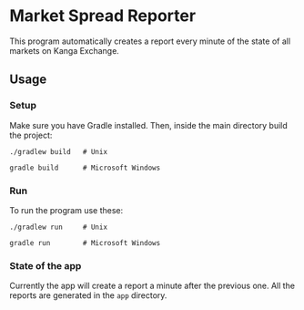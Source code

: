 # Market Spread Reporter
This program automatically creates a report every minute of the state of all markets on Kanga Exchange.

## Usage
### Setup
Make sure you have Gradle installed. Then, inside the main directory build the project:
```shell
./gradlew build   # Unix
```
```shell
gradle build      # Microsoft Windows
```

### Run
To run the program use these:
```shell
./gradlew run     # Unix
```
```shell
gradle run        # Microsoft Windows
```

### State of the app
Currently the app will create a report a minute after the previous one. All the reports are generated in the `app` directory.
